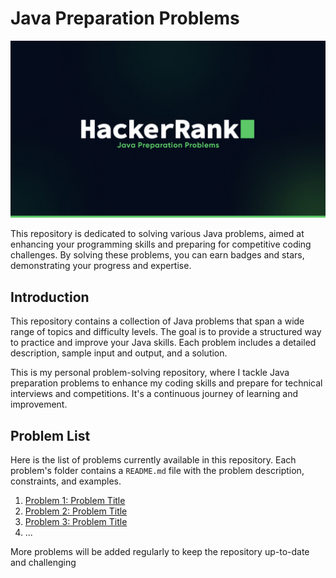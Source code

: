 # Java Preparation Problems

![enter image description here](https://raw.githubusercontent.com/EmilWijayasekara/Hackerrank-java-preparation/main/assets/cover.jpg)

This repository is dedicated to solving various Java problems, aimed at enhancing your programming skills and preparing for competitive coding challenges. By solving these problems, you can earn badges and stars, demonstrating your progress and expertise.

## Introduction

This repository contains a collection of Java problems that span a wide range of topics and difficulty levels. The goal is to provide a structured way to practice and improve your Java skills. Each problem includes a detailed description, sample input and output, and a solution.

This is my personal problem-solving repository, where I tackle Java preparation problems to enhance my coding skills and prepare for technical interviews and competitions. It's a continuous journey of learning and improvement.

## Problem List

Here is the list of problems currently available in this repository. Each problem's folder contains a `README.md` file with the problem description, constraints, and examples.

1. [Problem 1: Problem Title](Problem1/README.md)
2. [Problem 2: Problem Title](Problem2/README.md)
3. [Problem 3: Problem Title](Problem3/README.md)
4. ...

More problems will be added regularly to keep the repository up-to-date and challenging
